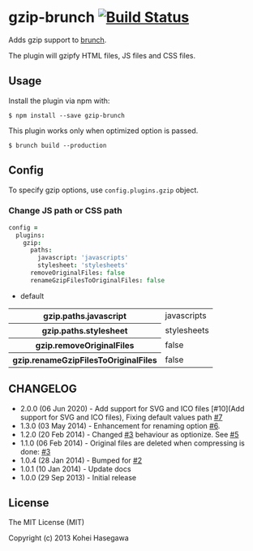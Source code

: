 # gzip-brunch [![Build Status](https://secure.travis-ci.org/banyan/gzip-brunch.png?branch=master)](http://travis-ci.org/banyan/gzip-brunch)

Adds gzip support to [brunch](http://brunch.io).

The plugin will gzipfy HTML files, JS files and CSS files.

## Usage

Install the plugin via npm with:

```
$ npm install --save gzip-brunch
```

This plugin works only when optimized option is passed.

```
$ brunch build --production
```

## Config

To specify gzip options, use `config.plugins.gzip` object.

### Change JS path or CSS path

```coffeescript
config =
  plugins:
    gzip:
      paths:
        javascript: 'javascripts'
        stylesheet: 'stylesheets'
      removeOriginalFiles: false
      renameGzipFilesToOriginalFiles: false
```

* default

<table>
  <tr>
    <th>gzip.paths.javascript</th>
    <td>javascripts</td>
  </tr>
  <tr>
    <th>gzip.paths.stylesheet</th>
    <td>stylesheets</td>
  </tr>
  <tr>
    <th>gzip.removeOriginalFiles</th>
    <td>false</td>
  </tr>
  <tr>
    <th>gzip.renameGzipFilesToOriginalFiles</th>
    <td>false</td>
  </tr>
</table>

## CHANGELOG

* 2.0.0 (06 Jun 2020) - Add support for SVG and ICO files [#10](Add support for SVG and ICO files), Fixing default values path [#7](https://github.com/banyan/gzip-brunch/pull/7)
* 1.3.0 (03 May 2014) - Enhancement for renaming option [#6](https://github.com/banyan/gzip-brunch/pull/6).
* 1.2.0 (20 Feb 2014) - Changed [#3](https://github.com/banyan/gzip-brunch/pull/3) behaviour as optionize. See [#5](https://github.com/banyan/gzip-brunch/pull/5)
* 1.1.0 (06 Feb 2014) - Original files are deleted when compressing is done: [#3](https://github.com/banyan/gzip-brunch/pull/3)
* 1.0.4 (28 Jan 2014) - Bumped for [#2](https://github.com/banyan/gzip-brunch/issues/2)
* 1.0.1 (10 Jan 2014) - Update docs
* 1.0.0 (29 Sep 2013) - Initial release

## License

The MIT License (MIT)

Copyright (c) 2013 Kohei Hasegawa
